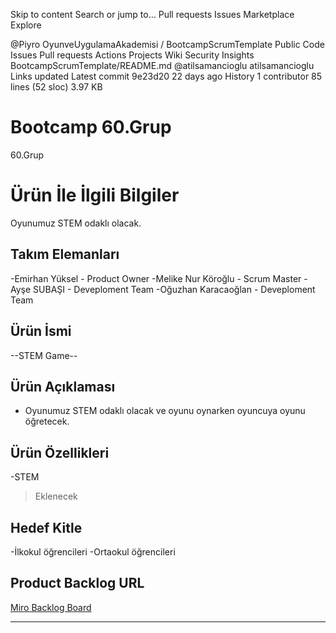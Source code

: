 Skip to content
Search or jump to…
Pull requests
Issues
Marketplace
Explore
 
@Piyro 
OyunveUygulamaAkademisi
/
BootcampScrumTemplate
Public
Code
Issues
Pull requests
Actions
Projects
Wiki
Security
Insights
BootcampScrumTemplate/README.md
@atilsamancioglu
atilsamancioglu Links updated
Latest commit 9e23d20 22 days ago
 History
 1 contributor
85 lines (52 sloc)  3.97 KB
  
# **Bootcamp 60.Grup**

60.Grup

# Ürün İle İlgili Bilgiler
 Oyunumuz STEM odaklı olacak.

## Takım Elemanları

-Emirhan Yüksel - Product Owner
-Melike Nur Köroğlu - Scrum Master
-Ayşe SUBAŞI - Deveploment Team
-Oğuzhan Karacaoğlan - Deveploment Team

## Ürün İsmi

--STEM Game--

## Ürün Açıklaması

- Oyunumuz STEM odaklı olacak ve oyunu oynarken oyuncuya oyunu öğretecek.

## Ürün Özellikleri

-STEM
>Eklenecek

## Hedef Kitle

-İlkokul öğrencileri
-Ortaokul öğrencileri

## Product Backlog URL

[Miro Backlog Board](https://miro.com/app/board/uXjVOSSCpsI=/)

---
